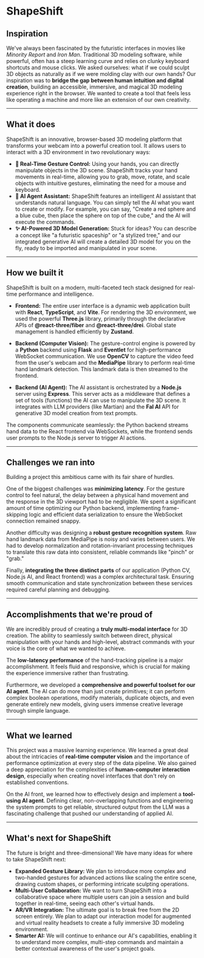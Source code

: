 # ShapeShift

## Inspiration

We've always been fascinated by the futuristic interfaces in movies like _Minority Report_ and _Iron Man_. Traditional 3D modeling software, while powerful, often has a steep learning curve and relies on clunky keyboard shortcuts and mouse clicks. We asked ourselves: what if we could sculpt 3D objects as naturally as if we were molding clay with our own hands? Our inspiration was to **bridge the gap between human intuition and digital creation**, building an accessible, immersive, and magical 3D modeling experience right in the browser. We wanted to create a tool that feels less like operating a machine and more like an extension of our own creativity.

---

## What it does

ShapeShift is an innovative, browser-based 3D modeling platform that transforms your webcam into a powerful creation tool. It allows users to interact with a 3D environment in two revolutionary ways:

-   **👋 Real-Time Gesture Control:** Using your hands, you can directly manipulate objects in the 3D scene. ShapeShift tracks your hand movements in real-time, allowing you to grab, move, rotate, and scale objects with intuitive gestures, eliminating the need for a mouse and keyboard.
-   **🤖 AI Agent Assistant:** ShapeShift features an intelligent AI assistant that understands natural language. You can simply tell the AI what you want to create or modify. For example, you can say, "Create a red sphere and a blue cube, then place the sphere on top of the cube," and the AI will execute the commands.
-   **✨ AI-Powered 3D Model Generation:** Stuck for ideas? You can describe a concept like "a futuristic spaceship" or "a stylized tree," and our integrated generative AI will create a detailed 3D model for you on the fly, ready to be imported and manipulated in your scene.

---

## How we built it

ShapeShift is built on a modern, multi-faceted tech stack designed for real-time performance and intelligence.

-   **Frontend:** The entire user interface is a dynamic web application built with **React**, **TypeScript**, and **Vite**. For rendering the 3D environment, we used the powerful **Three.js** library, primarily through the declarative APIs of **@react-three/fiber** and **@react-three/drei**. Global state management is handled efficiently by **Zustand**.

-   **Backend (Computer Vision):** The gesture-control engine is powered by a **Python** backend using **Flask** and **Eventlet** for high-performance WebSocket communication. We use **OpenCV** to capture the video feed from the user's webcam and the **MediaPipe** library to perform real-time hand landmark detection. This landmark data is then streamed to the frontend.

-   **Backend (AI Agent):** The AI assistant is orchestrated by a **Node.js** server using **Express**. This server acts as a middleware that defines a set of tools (functions) the AI can use to manipulate the 3D scene. It integrates with LLM providers (like Martian) and the **Fal AI** API for generative 3D model creation from text prompts.

The components communicate seamlessly: the Python backend streams hand data to the React frontend via WebSockets, while the frontend sends user prompts to the Node.js server to trigger AI actions.

---

## Challenges we ran into

Building a project this ambitious came with its fair share of hurdles.

One of the biggest challenges was **minimizing latency**. For the gesture control to feel natural, the delay between a physical hand movement and the response in the 3D viewport had to be negligible. We spent a significant amount of time optimizing our Python backend, implementing frame-skipping logic and efficient data serialization to ensure the WebSocket connection remained snappy.

Another difficulty was designing a **robust gesture recognition system**. Raw hand landmark data from MediaPipe is noisy and varies between users. We had to develop normalization and rotation-invariant processing techniques to translate this raw data into consistent, reliable commands like "pinch" or "grab."

Finally, **integrating the three distinct parts** of our application (Python CV, Node.js AI, and React frontend) was a complex architectural task. Ensuring smooth communication and state synchronization between these services required careful planning and debugging.

---

## Accomplishments that we're proud of

We are incredibly proud of creating a **truly multi-modal interface** for 3D creation. The ability to seamlessly switch between direct, physical manipulation with your hands and high-level, abstract commands with your voice is the core of what we wanted to achieve.

The **low-latency performance** of the hand-tracking pipeline is a major accomplishment. It feels fluid and responsive, which is crucial for making the experience immersive rather than frustrating.

Furthermore, we developed a **comprehensive and powerful toolset for our AI agent**. The AI can do more than just create primitives; it can perform complex boolean operations, modify materials, duplicate objects, and even generate entirely new models, giving users immense creative leverage through simple language.

---

## What we learned

This project was a massive learning experience. We learned a great deal about the intricacies of **real-time computer vision** and the importance of performance optimization at every step of the data pipeline. We also gained a deep appreciation for the complexities of **human-computer interaction design**, especially when creating novel interfaces that don't rely on established conventions.

On the AI front, we learned how to effectively design and implement a **tool-using AI agent**. Defining clear, non-overlapping functions and engineering the system prompts to get reliable, structured output from the LLM was a fascinating challenge that pushed our understanding of applied AI.

---

## What's next for ShapeShift

The future is bright and three-dimensional! We have many ideas for where to take ShapeShift next:

-   **Expanded Gesture Library:** We plan to introduce more complex and two-handed gestures for advanced actions like scaling the entire scene, drawing custom shapes, or performing intricate sculpting operations.
-   **Multi-User Collaboration:** We want to turn ShapeShift into a collaborative space where multiple users can join a session and build together in real-time, seeing each other's virtual hands.
-   **AR/VR Integration:** The ultimate goal is to break free from the 2D screen entirely. We plan to adapt our interaction model for augmented and virtual reality headsets to create a fully immersive 3D modeling environment.
-   **Smarter AI:** We will continue to enhance our AI's capabilities, enabling it to understand more complex, multi-step commands and maintain a better contextual awareness of the user's project goals.
